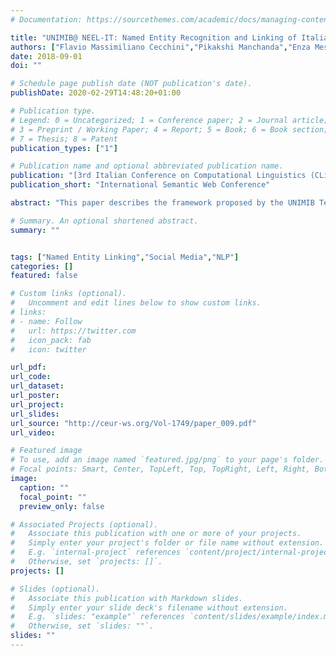 ```yaml
---
# Documentation: https://sourcethemes.com/academic/docs/managing-content/

title: "UNIMIB@ NEEL-IT: Named Entity Recognition and Linking of Italian Tweets"
authors: ["Flavio Massimiliano Cecchini","Pikakshi Manchanda","Enza Messina","Debora Nozza","Matteo Palmonari","Cezar Sas"]
date: 2018-09-01
doi: ""

# Schedule page publish date (NOT publication's date).
publishDate: 2020-02-29T14:48:20+01:00

# Publication type.
# Legend: 0 = Uncategorized; 1 = Conference paper; 2 = Journal article;
# 3 = Preprint / Working Paper; 4 = Report; 5 = Book; 6 = Book section;
# 7 = Thesis; 8 = Patent
publication_types: ["1"]

# Publication name and optional abbreviated publication name.
publication: "[3rd Italian Conference on Computational Linguistics (CLiC-it 2016)](http://www.evalita.it/2016)"
publication_short: "International Semantic Web Conference"

abstract: "This paper describes the framework proposed by the UNIMIB Team for the task of Named Entity Recognition and Linking of Italian tweets (NEEL-IT). The proposed pipeline, which represents an entry level system, is composed of three main steps: (1) Named Entity Recognition using Conditional Random Fields, (2) Named Entity Linking by considering both Supervised and Neural-Network Language models, and (3) NIL clustering by using a graph-based approach."

# Summary. An optional shortened abstract.
summary: ""


tags: ["Named Entity Linking","Social Media","NLP"]
categories: []
featured: false

# Custom links (optional).
#   Uncomment and edit lines below to show custom links.
# links:
# - name: Follow
#   url: https://twitter.com
#   icon_pack: fab
#   icon: twitter

url_pdf: 
url_code:
url_dataset:
url_poster:
url_project:
url_slides:
url_source: "http://ceur-ws.org/Vol-1749/paper_009.pdf"
url_video:

# Featured image
# To use, add an image named `featured.jpg/png` to your page's folder. 
# Focal points: Smart, Center, TopLeft, Top, TopRight, Left, Right, BottomLeft, Bottom, BottomRight.
image:
  caption: ""
  focal_point: ""
  preview_only: false

# Associated Projects (optional).
#   Associate this publication with one or more of your projects.
#   Simply enter your project's folder or file name without extension.
#   E.g. `internal-project` references `content/project/internal-project/index.md`.
#   Otherwise, set `projects: []`.
projects: []

# Slides (optional).
#   Associate this publication with Markdown slides.
#   Simply enter your slide deck's filename without extension.
#   E.g. `slides: "example"` references `content/slides/example/index.md`.
#   Otherwise, set `slides: ""`.
slides: ""
---
```

